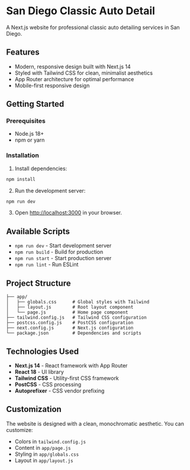 # San Diego Classic Auto Detail

A Next.js website for professional classic auto detailing services in San Diego.

## Features

- Modern, responsive design built with Next.js 14
- Styled with Tailwind CSS for clean, minimalist aesthetics
- App Router architecture for optimal performance
- Mobile-first responsive design

## Getting Started

### Prerequisites

- Node.js 18+ 
- npm or yarn

### Installation

1. Install dependencies:
```bash
npm install
```

2. Run the development server:
```bash
npm run dev
```

3. Open [http://localhost:3000](http://localhost:3000) in your browser.

## Available Scripts

- `npm run dev` - Start development server
- `npm run build` - Build for production
- `npm run start` - Start production server
- `npm run lint` - Run ESLint

## Project Structure

```
├── app/
│   ├── globals.css      # Global styles with Tailwind
│   ├── layout.js        # Root layout component
│   └── page.js          # Home page component
├── tailwind.config.js   # Tailwind CSS configuration
├── postcss.config.js    # PostCSS configuration
├── next.config.js       # Next.js configuration
└── package.json         # Dependencies and scripts
```

## Technologies Used

- **Next.js 14** - React framework with App Router
- **React 18** - UI library
- **Tailwind CSS** - Utility-first CSS framework
- **PostCSS** - CSS processing
- **Autoprefixer** - CSS vendor prefixing

## Customization
The website is designed with a clean, monochromatic aesthetic. You can customize:

- Colors in `tailwind.config.js`
- Content in `app/page.js`
- Styling in `app/globals.css`
- Layout in `app/layout.js`
